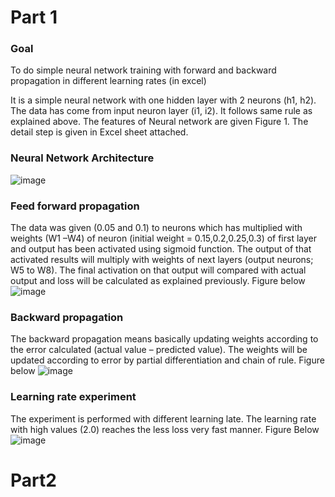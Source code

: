 # Part 1
### Goal
To do simple neural network training with forward and backward propagation in different learning rates (in excel)

It is a simple neural network with one hidden layer with 2 neurons (h1, h2). The data has come from input neuron layer (i1, i2). It follows same rule as explained above. The features of Neural network are given Figure 1. The detail step is given in Excel sheet attached. 
### Neural Network Architecture 
![image](https://github.com/sumsumsp/ERA_2023/assets/77090119/c717bfdc-beac-491d-8c89-e94ebb59e244)

### Feed forward propagation
The data was given (0.05 and 0.1) to neurons which has multiplied with weights (W1 –W4) of neuron (initial weight = 0.15,0.2,0.25,0.3) of first layer and output has been activated using sigmoid function. The output of that activated results will multiply with weights of next layers (output neurons; W5 to W8). The final activation on that output will compared with actual output and loss will be calculated as explained previously. Figure below
![image](https://github.com/sumsumsp/ERA_2023/assets/77090119/8ae80bb8-6b1b-4dc4-8625-e86e5dc4ea1f)

### Backward propagation 
The backward propagation means basically updating weights according to the error calculated (actual value – predicted value). The weights will be updated according to error by partial differentiation and chain of rule. Figure below
![image](https://github.com/sumsumsp/ERA_2023/assets/77090119/8b252779-cd17-4977-8273-e3f51679fbeb)

### Learning rate experiment
The experiment is performed with different learning late. The learning rate with high values (2.0) reaches the less loss very fast manner. Figure Below
![image](https://github.com/sumsumsp/ERA_2023/assets/77090119/829899cd-e961-4236-bda1-a385576bcf6b)


# Part2
